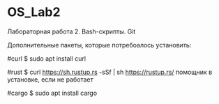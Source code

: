 # OS_Lab2
Лабораторная работа 2. Bash-скрипты. Git

Дополнительные пакеты, которые потребоалось установить:

#curl
$ sudo apt install curl

#rust
$ curl https://sh.rustup.rs -sSf | sh
https://rustup.rs/ помощник в установке, если не работает

#cargo
$ sudo apt install cargo
